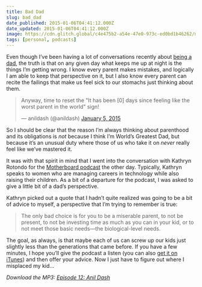 ```yaml
---
title: Bad Dad
slug: bad_dad
date_published: 2015-01-06T04:41:12.000Z
date_updated: 2015-01-06T04:41:12.000Z
image: https://cdn.glitch.global/c4e475b2-a54e-47e0-973c-ed0bd1b46262/motherboard.png?v=1669943039027
tags: [personal, podcasts]
---
```


Even though I’ve been having a lot of conversations recently about [being a dad](/2014/11/peak-dad-twitter), the truth is that on any given day what keeps me up at night is the things I’m getting wrong. I know every parent makes mistakes, and logically I am able to keep that perspective on it, but I also know every parent can recite the failings that make us feel sick to our stomachs just thinking about them.

<blockquote class="twitter-tweet" data-dnt="true" data-theme="dark"><p lang="en" dir="ltr">Anyway, time to reset the &quot;It has been [0] days since feeling like the worst parent in the world&quot; sign!</p>&mdash; anildash (@anildash) <a href="https://twitter.com/anildash/status/552227791161556994?ref_src=twsrc%5Etfw">January 5, 2015</a></blockquote> <script async src="https://platform.twitter.com/widgets.js" charset="utf-8"></script>

So I should be clear that the reason I’m always thinking about parenthood and its obligations is *not* because I think I’m World’s Greatest Dad, but because it’s an unusual duty where those of us who take it on *never* really feel like we’ve mastered it.

It was with that spirit in mind that I went into the conversation with Kathryn Rotondo for the [Motherboard podcast](http://www.motherboardpodcast.com/episode-12-anil-dash/) the other day. Typically, Kathryn speaks to women who are managing careers in technology while also raising their children. As a bit of a departure for the podcast, I was asked to give a little bit of a dad’s perspective.

Kathryn picked out a quote that I hadn’t quite realized was going to be a bit of advice to myself, a perspective that I’m trying to remember is true:

> The only bad choice is for you to be a miserable parent, to not be present, to not be investing time as much as you can in your kid, or to not meet those basic needs—the biological-level needs.

The goal, as always, is that maybe each of us can screw up our kids just slightly less than the generations that came before. If you have a few minutes, I hope you’ll give the podcast a listen (you can also [get it on iTunes](https://itunes.apple.com/us/podcast/episode-12-anil-dash/id834761944?i=329745177&amp;mt=2)) and then offer your advice. Now I just have to figure out where I misplaced my kid…
  
*Download the MP3: [Episode 12: Anil Dash](http://audio.simplecast.fm/6282.mp3)*
